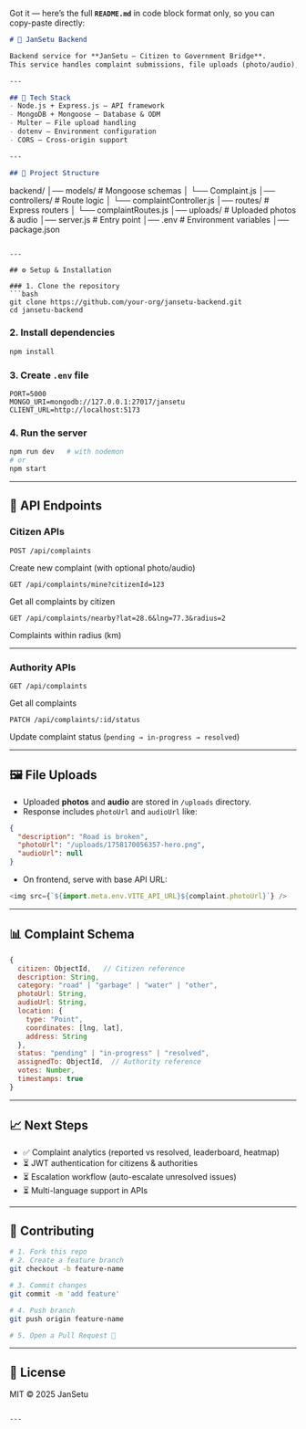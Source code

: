 Got it — here’s the full **`README.md`** in code block format only, so you can copy-paste directly:

```markdown
# 📡 JanSetu Backend

Backend service for **JanSetu – Citizen to Government Bridge**.  
This service handles complaint submissions, file uploads (photo/audio), authority dashboards, analytics, and escalation workflows.

---

## 🚀 Tech Stack
- Node.js + Express.js – API framework
- MongoDB + Mongoose – Database & ODM
- Multer – File upload handling
- dotenv – Environment configuration
- CORS – Cross-origin support

---

## 📂 Project Structure
```

backend/
│── models/              # Mongoose schemas
│   └── Complaint.js
│── controllers/         # Route logic
│   └── complaintController.js
│── routes/              # Express routers
│   └── complaintRoutes.js
│── uploads/             # Uploaded photos & audio
│── server.js            # Entry point
│── .env                 # Environment variables
│── package.json

````

---

## ⚙️ Setup & Installation

### 1. Clone the repository
```bash
git clone https://github.com/your-org/jansetu-backend.git
cd jansetu-backend
````

### 2. Install dependencies

```bash
npm install
```

### 3. Create `.env` file

```env
PORT=5000
MONGO_URI=mongodb://127.0.0.1:27017/jansetu
CLIENT_URL=http://localhost:5173
```

### 4. Run the server

```bash
npm run dev   # with nodemon
# or
npm start
```

---

## 📡 API Endpoints

### Citizen APIs

```http
POST /api/complaints
```

Create new complaint (with optional photo/audio)

```http
GET /api/complaints/mine?citizenId=123
```

Get all complaints by citizen

```http
GET /api/complaints/nearby?lat=28.6&lng=77.3&radius=2
```

Complaints within radius (km)

---

### Authority APIs

```http
GET /api/complaints
```

Get all complaints

```http
PATCH /api/complaints/:id/status
```

Update complaint status (`pending → in-progress → resolved`)

---

## 🖼️ File Uploads

* Uploaded **photos** and **audio** are stored in `/uploads` directory.
* Response includes `photoUrl` and `audioUrl` like:

```json
{
  "description": "Road is broken",
  "photoUrl": "/uploads/1758170056357-hero.png",
  "audioUrl": null
}
```

* On frontend, serve with base API URL:

```js
<img src={`${import.meta.env.VITE_API_URL}${complaint.photoUrl}`} />
```

---

## 📊 Complaint Schema

```js
{
  citizen: ObjectId,   // Citizen reference
  description: String,
  category: "road" | "garbage" | "water" | "other",
  photoUrl: String,
  audioUrl: String,
  location: {
    type: "Point",
    coordinates: [lng, lat],
    address: String
  },
  status: "pending" | "in-progress" | "resolved",
  assignedTo: ObjectId,  // Authority reference
  votes: Number,
  timestamps: true
}
```

---

## 📈 Next Steps

* ✅ Complaint analytics (reported vs resolved, leaderboard, heatmap)
* ⏳ JWT authentication for citizens & authorities
* ⏳ Escalation workflow (auto-escalate unresolved issues)
* ⏳ Multi-language support in APIs

---

## 🤝 Contributing

```bash
# 1. Fork this repo
# 2. Create a feature branch
git checkout -b feature-name

# 3. Commit changes
git commit -m 'add feature'

# 4. Push branch
git push origin feature-name

# 5. Open a Pull Request 🚀
```

---

## 📜 License

MIT © 2025 JanSetu

```

---
```
